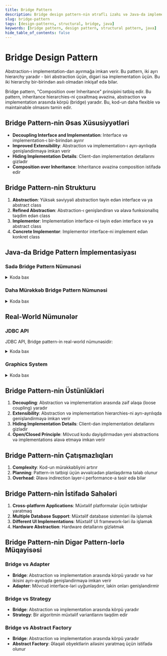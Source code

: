```yaml
---
title: Bridge Pattern
description: Bridge design pattern-nin ətraflı izahı və Java-da implementasiyası
slug: bridge-pattern
tags: [design-patterns, structural, bridge, java]
keywords: [bridge pattern, design pattern, structural pattern, java]
hide_table_of_contents: false
---
```


# Bridge Design Pattern


Abstraction-ı implementation-dan ayırmağa imkan verir. Bu pattern, iki ayrı hierarchy yaradır - biri abstraction üçün, digəri isə implementation üçün. Bu iki hierarchy bir-birindən asılı olmadan inkişaf edə bilər.

Bridge pattern, "Composition over Inheritance" prinsipini tətbiq edir. Bu pattern, inheritance hierarchies-ni çoxaltmaq əvəzinə, abstraction və implementation arasında körpü (bridge) yaradır. Bu, kod-un daha flexible və maintainable olmasını təmin edir.

## Bridge Pattern-nin Əsas Xüsusiyyətləri

- **Decoupling Interface and Implementation**: Interface və implementation-ı bir-birindən ayırır
- **Improved Extensibility**: Abstraction və implementation-ı ayrı-ayrılıqda genişləndirməyə imkan verir
- **Hiding Implementation Details**: Client-dən implementation detallarını gizlədir
- **Composition over Inheritance**: Inheritance əvəzinə composition istifadə edir

## Bridge Pattern-nin Strukturu

1. **Abstraction**: Yüksək səviyyəli abstraction təyin edən interface və ya abstract class
2. **Refined Abstraction**: Abstraction-ı genişləndirən və əlavə funksionallıq təqdim edən class
3. **Implementor**: Implementation interface-ni təyin edən interface və ya abstract class
4. **Concrete Implementor**: Implementor interface-ni implement edən konkret class

## Java-da Bridge Pattern İmplementasiyası

### Sadə Bridge Pattern Nümunəsi


<details>
<summary>Koda bax</summary>

```java
// Implementor interface
interface DrawAPI {
    void drawCircle(int radius, int x, int y);
}

// Concrete Implementors
class RedCircle implements DrawAPI {
    @Override
    public void drawCircle(int radius, int x, int y) {
        System.out.println("Drawing Circle[ color: red, radius: " + radius + ", x: " + x + ", y: " + y + "]");
    }
}

class GreenCircle implements DrawAPI {
    @Override
    public void drawCircle(int radius, int x, int y) {
        System.out.println("Drawing Circle[ color: green, radius: " + radius + ", x: " + x + ", y: " + y + "]");
    }
}

// Abstraction
abstract class Shape {
    protected DrawAPI drawAPI;
    
    protected Shape(DrawAPI drawAPI) {
        this.drawAPI = drawAPI;
    }
    
    public abstract void draw();
}

// Refined Abstraction
class Circle extends Shape {
    private int x, y, radius;
    
    public Circle(int x, int y, int radius, DrawAPI drawAPI) {
        super(drawAPI);
        this.x = x;
        this.y = y;
        this.radius = radius;
    }
    
    @Override
    public void draw() {
        drawAPI.drawCircle(radius, x, y);
    }
}

// Client code
public class BridgePatternDemo {
    public static void main(String[] args) {
        Shape redCircle = new Circle(100, 100, 10, new RedCircle());
        Shape greenCircle = new Circle(200, 200, 20, new GreenCircle());
        
        redCircle.draw();
        greenCircle.draw();
    }
}
```
</details>

### Daha Mürəkkəb Bridge Pattern Nümunəsi


<details>
<summary>Koda bax</summary>

```java
// Implementor interface
interface Device {
    boolean isEnabled();
    void enable();
    void disable();
    int getVolume();
    void setVolume(int volume);
    int getChannel();
    void setChannel(int channel);
}

// Concrete Implementors
class TV implements Device {
    private boolean on = false;
    private int volume = 30;
    private int channel = 1;
    
    @Override
    public boolean isEnabled() {
        return on;
    }
    
    @Override
    public void enable() {
        on = true;
        System.out.println("TV turned on");
    }
    
    @Override
    public void disable() {
        on = false;
        System.out.println("TV turned off");
    }
    
    @Override
    public int getVolume() {
        return volume;
    }
    
    @Override
    public void setVolume(int volume) {
        if (volume > 100) {
            this.volume = 100;
        } else if (volume < 0) {
            this.volume = 0;
        } else {
            this.volume = volume;
        }
        System.out.println("TV volume set to " + this.volume);
    }
    
    @Override
    public int getChannel() {
        return channel;
    }
    
    @Override
    public void setChannel(int channel) {
        this.channel = channel;
        System.out.println("TV channel set to " + this.channel);
    }
}

class Radio implements Device {
    private boolean on = false;
    private int volume = 20;
    private int channel = 1;
    
    @Override
    public boolean isEnabled() {
        return on;
    }
    
    @Override
    public void enable() {
        on = true;
        System.out.println("Radio turned on");
    }
    
    @Override
    public void disable() {
        on = false;
        System.out.println("Radio turned off");
    }
    
    @Override
    public int getVolume() {
        return volume;
    }
    
    @Override
    public void setVolume(int volume) {
        if (volume > 100) {
            this.volume = 100;
        } else if (volume < 0) {
            this.volume = 0;
        } else {
            this.volume = volume;
        }
        System.out.println("Radio volume set to " + this.volume);
    }
    
    @Override
    public int getChannel() {
        return channel;
    }
    
    @Override
    public void setChannel(int channel) {
        this.channel = channel;
        System.out.println("Radio channel set to " + this.channel);
    }
}

// Abstraction
abstract class RemoteControl {
    protected Device device;
    
    public RemoteControl(Device device) {
        this.device = device;
    }
    
    public void togglePower() {
        if (device.isEnabled()) {
            device.disable();
        } else {
            device.enable();
        }
    }
    
    public void volumeUp() {
        device.setVolume(device.getVolume() + 10);
    }
    
    public void volumeDown() {
        device.setVolume(device.getVolume() - 10);
    }
    
    public void channelUp() {
        device.setChannel(device.getChannel() + 1);
    }
    
    public void channelDown() {
        device.setChannel(device.getChannel() - 1);
    }
}

// Refined Abstraction
class AdvancedRemoteControl extends RemoteControl {
    public AdvancedRemoteControl(Device device) {
        super(device);
    }
    
    public void mute() {
        device.setVolume(0);
        System.out.println("Muted");
    }
    
    public void setChannel(int channel) {
        device.setChannel(channel);
    }
}

// Client code
public class BridgePatternAdvancedDemo {
    public static void main(String[] args) {
        Device tv = new TV();
        Device radio = new Radio();
        
        RemoteControl tvRemote = new RemoteControl(tv);
        RemoteControl radioRemote = new RemoteControl(radio);
        
        tvRemote.togglePower();
        tvRemote.volumeUp();
        tvRemote.channelUp();
        
        radioRemote.togglePower();
        radioRemote.volumeDown();
        radioRemote.channelDown();
        
        AdvancedRemoteControl advancedTvRemote = new AdvancedRemoteControl(tv);
        advancedTvRemote.mute();
        advancedTvRemote.setChannel(100);
    }
}
```
</details>

## Real-World Nümunələr

### JDBC API

JDBC API, Bridge pattern-in real-world nümunəsidir:


<details>
<summary>Koda bax</summary>

```java
import java.sql.*;

public class JdbcBridgeExample {
    public static void main(String[] args) {
        try {
            // Load the driver (Concrete Implementor)
            Class.forName("com.mysql.jdbc.Driver");
            
            // Create a connection (Abstraction uses Implementor)
            Connection connection = DriverManager.getConnection(
                "jdbc:mysql://localhost:3306/mydb", "username", "password");
            
            // Create a statement
            Statement statement = connection.createStatement();
            
            // Execute query
            ResultSet resultSet = statement.executeQuery("SELECT * FROM users");
            
            // Process results
            while (resultSet.next()) {
                String name = resultSet.getString("name");
                String email = resultSet.getString("email");
                System.out.println("User: " + name + ", Email: " + email);
            }
            
            // Close resources
            resultSet.close();
            statement.close();
            connection.close();
        } catch (Exception e) {
            e.printStackTrace();
        }
    }
}
```
</details>

### Graphics System


<details>
<summary>Koda bax</summary>

```java
// Implementor interface
interface Renderer {
    void renderCircle(float radius);
    void renderRectangle(float width, float height);
}

// Concrete Implementors
class VectorRenderer implements Renderer {
    @Override
    public void renderCircle(float radius) {
        System.out.println("Drawing a circle of radius " + radius + " using vector graphics");
    }
    
    @Override
    public void renderRectangle(float width, float height) {
        System.out.println("Drawing a rectangle of width " + width + " and height " + height + " using vector graphics");
    }
}

class RasterRenderer implements Renderer {
    @Override
    public void renderCircle(float radius) {
        System.out.println("Drawing pixels for a circle of radius " + radius);
    }
    
    @Override
    public void renderRectangle(float width, float height) {
        System.out.println("Drawing pixels for a rectangle of width " + width + " and height " + height);
    }
}

// Abstraction
abstract class Shape {
    protected Renderer renderer;
    
    public Shape(Renderer renderer) {
        this.renderer = renderer;
    }
    
    public abstract void draw();
    public abstract void resize(float factor);
}

// Refined Abstractions
class Circle extends Shape {
    private float radius;
    
    public Circle(Renderer renderer, float radius) {
        super(renderer);
        this.radius = radius;
    }
    
    @Override
    public void draw() {
        renderer.renderCircle(radius);
    }
    
    @Override
    public void resize(float factor) {
        radius *= factor;
    }
}

class Rectangle extends Shape {
    private float width;
    private float height;
    
    public Rectangle(Renderer renderer, float width, float height) {
        super(renderer);
        this.width = width;
        this.height = height;
    }
    
    @Override
    public void draw() {
        renderer.renderRectangle(width, height);
    }
    
    @Override
    public void resize(float factor) {
        width *= factor;
        height *= factor;
    }
}

// Client code
public class GraphicsSystemDemo {
    public static void main(String[] args) {
        Renderer vectorRenderer = new VectorRenderer();
        Renderer rasterRenderer = new RasterRenderer();
        
        Shape circle1 = new Circle(vectorRenderer, 5);
        Shape circle2 = new Circle(rasterRenderer, 5);
        Shape rectangle1 = new Rectangle(vectorRenderer, 10, 5);
        Shape rectangle2 = new Rectangle(rasterRenderer, 10, 5);
        
        circle1.draw();
        circle2.draw();
        rectangle1.draw();
        rectangle2.draw();
        
        System.out.println("\nResizing shapes...");
        circle1.resize(2);
        circle2.resize(2);
        rectangle1.resize(0.5f);
        rectangle2.resize(0.5f);
        
        circle1.draw();
        circle2.draw();
        rectangle1.draw();
        rectangle2.draw();
    }
}
```
</details>

## Bridge Pattern-nin Üstünlükləri

1. **Decoupling**: Abstraction və implementation arasında zəif əlaqə (loose coupling) yaradır
2. **Extensibility**: Abstraction və implementation hierarchies-ni ayrı-ayrılıqda genişləndirməyə imkan verir
3. **Hiding Implementation Details**: Client-dən implementation detallarını gizlədir
4. **Open/Closed Principle**: Mövcud kodu dəyişdirmədən yeni abstractions və implementations əlavə etməyə imkan verir

## Bridge Pattern-nin Çatışmazlıqları

1. **Complexity**: Kod-un mürəkkəbliyini artırır
2. **Planning**: Pattern-in tətbiqi üçün əvvəlcədən planlaşdırma tələb olunur
3. **Overhead**: Əlavə indirection layer-i performance-a təsir edə bilər

## Bridge Pattern-nin İstifadə Sahələri

1. **Cross-platform Applications**: Müxtəlif platformalar üçün tətbiqlər yaratmaq
2. **Multiple Database Support**: Müxtəlif database sistemləri ilə işləmək
3. **Different UI Implementations**: Müxtəlif UI framework-ləri ilə işləmək
4. **Hardware Abstraction**: Hardware detallarını gizlətmək

## Bridge Pattern-nin Digər Pattern-lərlə Müqayisəsi

### Bridge vs Adapter

- **Bridge**: Abstraction və implementation arasında körpü yaradır və hər ikisini ayrı-ayrılıqda genişləndirməyə imkan verir
- **Adapter**: Mövcud interface-ləri uyğunlaşdırır, lakin onları genişləndirmir

### Bridge vs Strategy

- **Bridge**: Abstraction və implementation arasında körpü yaradır
- **Strategy**: Bir algoritmin müxtəlif variantlarını təqdim edir

### Bridge vs Abstract Factory

- **Bridge**: Abstraction və implementation arasında körpü yaradır
- **Abstract Factory**: Əlaqəli obyektlərin ailəsini yaratmaq üçün istifadə olunur


